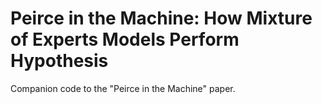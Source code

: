 # Peirce in the Machine:  How Mixture of Experts Models Perform Hypothesis

Companion code to the "Peirce in the Machine" paper.
